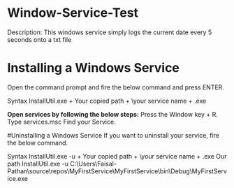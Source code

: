 # Window-Service-Test
Description: This windows service simply logs the current date every 5 seconds onto a txt file

# Installing a Windows Service
Open the command prompt and fire the below command and press ENTER.

Syntax
InstallUtil.exe + Your copied path + \your service name + .exe

**Open services by following the below steps:**
Press the Window key + R.
Type services.msc
Find your Service.

#Uninstalling a Windows Service
If you want to uninstall your service, fire the below command.

Syntax InstallUtil.exe -u + Your copied path + \your service name + .exe
Our path InstallUtil.exe -u C:\Users\Faisal-Pathan\source\repos\MyFirstService\MyFirstService\bin\Debug\MyFirstService.exe
